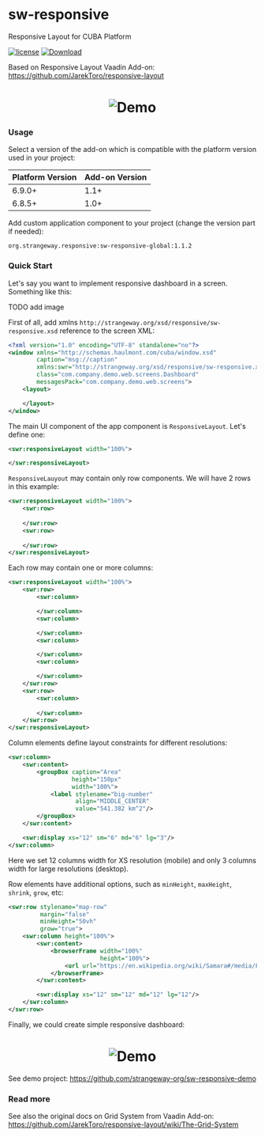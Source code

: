 # sw-responsive

Responsive Layout for CUBA Platform

<a href="http://www.apache.org/licenses/LICENSE-2.0"><img src="https://img.shields.io/badge/license-Apache%20License%202.0-blue.svg?style=flat" alt="license" title=""></a>
[![Download](https://api.bintray.com/packages/strangeway-org/libs/sw-responsive/images/download.svg) ](https://bintray.com/strangeway-org/libs/sw-responsive/_latestVersion)

Based on Responsive Layout Vaadin Add-on: https://github.com/JarekToro/responsive-layout

<h1 align="center"><img src="https://github.com/strangeway-org/sw-responsive/blob/master/doc/sw-responsive.gif" alt="Demo" align="center">
</h1>

### Usage
Select a version of the add-on which is compatible with the platform version used in your project:

| Platform Version| Add-on Version|
|:----------------|:--------------|
| 6.9.0+          | 1.1+          |
| 6.8.5+          | 1.0+          |

Add custom application component to your project (change the version part if needed):
```
org.strangeway.responsive:sw-responsive-global:1.1.2
```

### Quick Start

Let's say you want to implement responsive dashboard in a screen. Something like this:

TODO add image

First of all, add xmlns `http://strangeway.org/xsd/responsive/sw-responsive.xsd` reference to the screen XML:
```xml
<?xml version="1.0" encoding="UTF-8" standalone="no"?>
<window xmlns="http://schemas.haulmont.com/cuba/window.xsd"
        caption="msg://caption"
        xmlns:swr="http://strangeway.org/xsd/responsive/sw-responsive.xsd"
        class="com.company.demo.web.screens.Dashboard"
        messagesPack="com.company.demo.web.screens">
    <layout>

    </layout>
</window>
```

The main UI component of the app component is `ResponsiveLayout`. Let's define one:
```xml
<swr:responsiveLayout width="100%">

</swr:responsiveLayout>
```

`ResponsiveLauyout` may contain only row components. We will have 2 rows in this example:
```xml
<swr:responsiveLayout width="100%">
    <swr:row>
        
    </swr:row>
    <swr:row>
        
    </swr:row>
</swr:responsiveLayout>
```

Each row may contain one or more columns:
```xml
<swr:responsiveLayout width="100%">
    <swr:row>
        <swr:column>

        </swr:column>
        <swr:column>

        </swr:column>
        <swr:column>

        </swr:column>
        <swr:column>

        </swr:column>
    </swr:row>
    <swr:row>
        <swr:column>
                        
        </swr:column>
    </swr:row>
</swr:responsiveLayout>
```

Column elements define layout constraints for different resolutions:
```xml
<swr:column>
    <swr:content>
        <groupBox caption="Area"
                  height="150px"
                  width="100%">
            <label stylename="big-number"
                   align="MIDDLE_CENTER"
                   value="541.382 km^2"/>
        </groupBox>
    </swr:content>

    <swr:display xs="12" sm="6" md="6" lg="3"/>
</swr:column>
```

Here we set 12 columns width for XS resolution (mobile) and only 3 columns width for large resolutions (desktop).

Row elements have additional options, such as `minHeight`, `maxHeight`, `shrink`, `grow`, etc:
```xml
<swr:row stylename="map-row"
         margin="false"
         minHeight="50vh"
         grow="true">
    <swr:column height="100%">
        <swr:content>
            <browserFrame width="100%"
                          height="100%">
                <url url="https://en.wikipedia.org/wiki/Samara#/media/File:Outline_Map_of_Samara_Oblast.svg"/>
            </browserFrame>
        </swr:content>

        <swr:display xs="12" sm="12" md="12" lg="12"/>
    </swr:column>
</swr:row>
```

Finally, we could create simple responsive dashboard:

<h1 align="center"><img src="https://github.com/strangeway-org/sw-responsive/blob/master/doc/demo.gif" alt="Demo" align="center">
</h1>

See demo project: https://github.com/strangeway-org/sw-responsive-demo


### Read more

See also the original docs on Grid System from Vaadin Add-on: 
https://github.com/JarekToro/responsive-layout/wiki/The-Grid-System